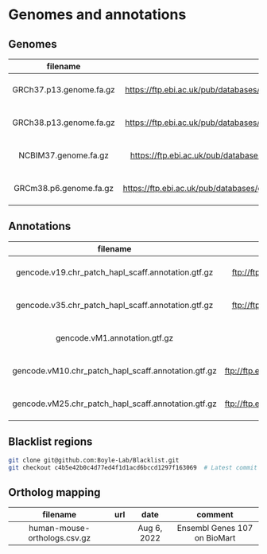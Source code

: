 # Genomes and annotations

## Genomes

|filename|url|date|comment|
|:------:|:-:|:--:|:-----:|
|GRCh37.p13.genome.fa.gz|https://ftp.ebi.ac.uk/pub/databases/gencode/Gencode_human/release_19/GRCh37.p13.genome.fa.gz|Aug 12, 2022|GENCODE V19|
|GRCh38.p13.genome.fa.gz|https://ftp.ebi.ac.uk/pub/databases/gencode/Gencode_human/release_35/GRCh38.p13.genome.fa.gz|Aug 12, 2022|GENCODE V35|
|NCBIM37.genome.fa.gz|https://ftp.ebi.ac.uk/pub/databases/gencode/Gencode_mouse/release_M1/NCBIM37.genome.fa.gz|Aug 12, 2022|GENCODE VM1|
|GRCm38.p6.genome.fa.gz|https://ftp.ebi.ac.uk/pub/databases/gencode/Gencode_mouse/release_M25/GRCm38.p6.genome.fa.gz|Aug 10, 2022|GENCODE VM25|

## Annotations

|filename|url|date|comment|
|:------:|:-:|:--:|:-----:|
|gencode.v19.chr_patch_hapl_scaff.annotation.gtf.gz|ftp://ftp.ebi.ac.uk/pub/databases/gencode/Gencode_human/release_19/gencode.v19.chr_patch_hapl_scaff.annotation.gtf.gz|Apr 17, 2021|GENCODE V19|
|gencode.v35.chr_patch_hapl_scaff.annotation.gtf.gz|ftp://ftp.ebi.ac.uk/pub/databases/gencode/Gencode_human/release_35/gencode.v35.chr_patch_hapl_scaff.annotation.gtf.gz|Oct 7, 2020|GENCODE V35|
|gencode.vM1.annotation.gtf.gz|https://ftp.ebi.ac.uk/pub/databases/gencode/Gencode_mouse/release_M1/gencode.vM1.annotation.gtf.gz|Aug 12, 2022|GENCODE VM1|
|gencode.vM10.chr_patch_hapl_scaff.annotation.gtf.gz|ftp://ftp.ebi.ac.uk/pub/databases/gencode/Gencode_mouse/release_M10/gencode.vM10.chr_patch_hapl_scaff.annotation.gtf.gz|Jan 24, 2021|GENCODE VM10|
|gencode.vM25.chr_patch_hapl_scaff.annotation.gtf.gz|ftp://ftp.ebi.ac.uk/pub/databases/gencode/Gencode_mouse/release_M25/gencode.vM25.chr_patch_hapl_scaff.annotation.gtf.gz|Nov 1, 2020|GENCODE VM25|

## Blacklist regions

```bash
git clone git@github.com:Boyle-Lab/Blacklist.git
git checkout c4b5e42b0c4d77ed4f1d1acd6bccd1297f163069  # Latest commit at the time
```

## Ortholog mapping

|filename|url|date|comment|
|:------:|:-:|:--:|:-----:|
|human-mouse-orthologs.csv.gz||Aug 6, 2022|Ensembl Genes 107 on BioMart|
